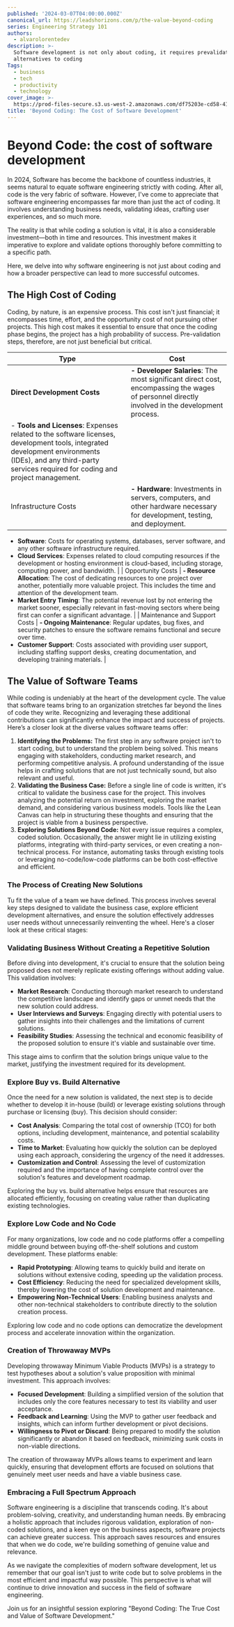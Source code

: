 ```yaml
---
published: '2024-03-07T04:00:00.000Z'
canonical_url: https://leadshorizons.com/p/the-value-beyond-coding
series: Engineering Strategy 101
authors:
  - alvarolorentedev
description: >-
  Software development is not only about coding, it requires prevalidations, and
  alternatives to coding
Tags:
  - business
  - tech
  - productivity
  - technology
cover_image: >-
  https://prod-files-secure.s3.us-west-2.amazonaws.com/df75203e-cd58-41eb-8339-d5bf4288eb0e/725a1d98-f3ef-4189-b3af-0a4da1b38797/656a9132-51a7-4fd6-a37b-a4190ff73ed5_1024x1024.webp?X-Amz-Algorithm=AWS4-HMAC-SHA256&X-Amz-Content-Sha256=UNSIGNED-PAYLOAD&X-Amz-Credential=ASIAZI2LB466QCXSIZY2%2F20250130%2Fus-west-2%2Fs3%2Faws4_request&X-Amz-Date=20250130T120437Z&X-Amz-Expires=3600&X-Amz-Security-Token=IQoJb3JpZ2luX2VjEJz%2F%2F%2F%2F%2F%2F%2F%2F%2F%2FwEaCXVzLXdlc3QtMiJHMEUCIFsL5k4Bcpc7aXICxtoXB9sNau%2B1TS6tEpiEbdCZvi%2FYAiEA2iYpa%2FWyrb1gwnS2BgM%2FxOMmBvH%2FIpfpmnPmkfEVrwcqiAQIpf%2F%2F%2F%2F%2F%2F%2F%2F%2F%2FARAAGgw2Mzc0MjMxODM4MDUiDOsFPY4ZanOSWCop%2BircA5TKsY%2B65OMbMH90AkpxzLleR4FUHj1V95nAvaMDO9cT%2FUaptpXYpE9nQU%2FPnjt9z3L2KNTS5MDyPyPdg7Xovie3PFY3NeUvgGh1fpPTDS8kWsDFSSKXogNXHFkhQWfY20v05BkY2CNJXrDZPPupTUBe3bZAEAljLM6GXYUyLpziNNQto%2BOpfhIhmz6GZf8RYsKc5rASwR%2BJkx3dJ4rjBYJdMmLkTEQrnJ6O8X3UIKFwWeJYNSDn8HSAOkyC6Pb4M5foE%2Bo1pw2GB9GEwt5qhiaXjlUAeBBMP60Z%2BT3%2B6bzs0kx4PfLEItVLimn2l7BX%2BC6TvKLF9bfV6HymtdGAW2%2FC0GctaIK7de0l2c%2F8Rg4%2FrOXbDNoWePlykKJb4zckVmYtliCsGR0YPzebZTpLqxNAcOBV77dmF1NgQMoaFKs9UrA%2B%2BXdDOkeZvzq97jpKOFSEUtKChYEO4KvAxzU%2BAYhdeR2vkD4HiVMESwkPLA4aUDqTH%2Fxy%2FhhM%2FRNZZXk9pouxNuoP%2B3YNPUnXgLkJcS9fNOGjQ%2B6%2BhyLePAq1W4vhQz%2FezsOfgviN3oXbFq1U6nUrNrRjkbI4f9PqqDK1kA%2BiFFDY8TBYxcmmdijkY1XWUiK7MrywWKjr8lpCMObE7bwGOqUBUEwLreThC1hzF%2FNr0C8t4QyLUuBGMI1T6Nw8oQE5SmecA6Vb%2B1khgewtHzw6pAf5yUNz25kThYriJZHVQWtoFToqEQWQh9Q8I3kpijdJwX3p5UlU4AFST8JH7xJIh7VDduz1TplR9u%2B0zCBH5dUDo5qFehINJNo6lEX%2Fi18KAoppVS4CIWbXbCE5ZbK95J%2FR1SP%2FzHi6iNE7otKF4d8T7pxJUONw&X-Amz-Signature=8ad912c9c31b336b7380d3ed644c3594a4120c5aa145388d7de83fdbcd405d9d&X-Amz-SignedHeaders=host&x-id=GetObject
title: 'Beyond Coding: The Cost of Software Development'
---
```


# Beyond Code: the cost of software development


In 2024, Software has become the backbone of countless industries, it seems natural to equate software engineering strictly with coding. After all, code is the very fabric of software. However, I've come to appreciate that software engineering encompasses far more than just the act of coding. It involves understanding business needs, validating ideas, crafting user experiences, and so much more. 

The reality is that while coding a solution is vital, it is also a considerable investment—both in time and resources. This investment makes it imperative to explore and validate options thoroughly before committing to a specific path. 


Here, we delve into why software engineering is not just about coding and how a broader perspective can lead to more successful outcomes.


## The High Cost of Coding


Coding, by nature, is an expensive process. This cost isn't just financial; it encompasses time, effort, and the opportunity cost of not pursuing other projects. This high cost makes it essential to ensure that once the coding phase begins, the project has a high probability of success. Pre-validation steps, therefore, are not just beneficial but critical.



| **Type**                      | **Cost**                                                                                                                                                                                                                                                                                                                                                                                                                            |
| ----------------------------- | ----------------------------------------------------------------------------------------------------------------------------------------------------------------------------------------------------------------------------------------------------------------------------------------------------------------------------------------------------------------------------------------------------------------------------------- |
| **Direct Development Costs**  | **- Developer Salaries**: The most significant direct cost, encompassing the wages of personnel directly involved in the development process.
- **Tools and Licenses**: Expenses related to the software licenses, development tools, integrated development environments (IDEs), and any third-party services required for coding and project management.                                                                          |
| Infrastructure Costs          | **- Hardware**: Investments in servers, computers, and other hardware necessary for development, testing, and deployment.
- **Software**: Costs for operating systems, databases, server software, and any other software infrastructure required.
- **Cloud Services**: Expenses related to cloud computing resources if the development or hosting environment is cloud-based, including storage, computing power, and bandwidth. |
| Opportunity Costs             | **- Resource Allocation**: The cost of dedicating resources to one project over another, potentially more valuable project. This includes the time and attention of the development team.
- **Market Entry Timing**: The potential revenue lost by not entering the market sooner, especially relevant in fast-moving sectors where being first can confer a significant advantage.                                                 |
| Maintenance and Support Costs | **- Ongoing Maintenance**: Regular updates, bug fixes, and security patches to ensure the software remains functional and secure over time.
- **Customer Support**: Costs associated with providing user support, including staffing support desks, creating documentation, and developing training materials.                                                                                                                      |


## The Value of Software Teams


While coding is undeniably at the heart of the development cycle. The value that software teams bring to an organization stretches far beyond the lines of code they write. Recognizing and leveraging these additional contributions can significantly enhance the impact and success of projects. Here’s a closer look at the diverse values software teams offer:

1. **Identifying the Problems:** The first step in any software project isn't to start coding, but to understand the problem being solved. This means engaging with stakeholders, conducting market research, and performing competitive analysis. A profound understanding of the issue helps in crafting solutions that are not just technically sound, but also relevant and useful.
2. **Validating the Business Case:** Before a single line of code is written, it's critical to validate the business case for the project. This involves analyzing the potential return on investment, exploring the market demand, and considering various business models. Tools like the Lean Canvas can help in structuring these thoughts and ensuring that the project is viable from a business perspective.
3. **Exploring Solutions Beyond Code:** Not every issue requires a complex, coded solution. Occasionally, the answer might lie in utilizing existing platforms, integrating with third-party services, or even creating a non-technical process. For instance, automating tasks through existing tools or leveraging no-code/low-code platforms can be both cost-effective and efficient.

### The Process of Creating New Solutions


Tu fit the value of a team we have defined. This process involves several key steps designed to validate the business case, explore efficient development alternatives, and ensure the solution effectively addresses user needs without unnecessarily reinventing the wheel. Here's a closer look at these critical stages:


### Validating Business Without Creating a Repetitive Solution


Before diving into development, it's crucial to ensure that the solution being proposed does not merely replicate existing offerings without adding value. This validation involves:

- **Market Research**: Conducting thorough market research to understand the competitive landscape and identify gaps or unmet needs that the new solution could address.
- **User Interviews and Surveys**: Engaging directly with potential users to gather insights into their challenges and the limitations of current solutions.
- **Feasibility Studies**: Assessing the technical and economic feasibility of the proposed solution to ensure it's viable and sustainable over time.

This stage aims to confirm that the solution brings unique value to the market, justifying the investment required for its development.


### Explore Buy vs. Build Alternative


Once the need for a new solution is validated, the next step is to decide whether to develop it in-house (build) or leverage existing solutions through purchase or licensing (buy). This decision should consider:

- **Cost Analysis**: Comparing the total cost of ownership (TCO) for both options, including development, maintenance, and potential scalability costs.
- **Time to Market**: Evaluating how quickly the solution can be deployed using each approach, considering the urgency of the need it addresses.
- **Customization and Control**: Assessing the level of customization required and the importance of having complete control over the solution's features and development roadmap.

Exploring the buy vs. build alternative helps ensure that resources are allocated efficiently, focusing on creating value rather than duplicating existing technologies.


### Explore Low Code and No Code


For many organizations, low code and no code platforms offer a compelling middle ground between buying off-the-shelf solutions and custom development. These platforms enable:

- **Rapid Prototyping**: Allowing teams to quickly build and iterate on solutions without extensive coding, speeding up the validation process.
- **Cost Efficiency**: Reducing the need for specialized development skills, thereby lowering the cost of solution development and maintenance.
- **Empowering Non-Technical Users**: Enabling business analysts and other non-technical stakeholders to contribute directly to the solution creation process.

Exploring low code and no code options can democratize the development process and accelerate innovation within the organization.


### Creation of Throwaway MVPs


Developing throwaway Minimum Viable Products (MVPs) is a strategy to test hypotheses about a solution's value proposition with minimal investment. This approach involves:

- **Focused Development**: Building a simplified version of the solution that includes only the core features necessary to test its viability and user acceptance.
- **Feedback and Learning**: Using the MVP to gather user feedback and insights, which can inform further development or pivot decisions.
- **Willingness to Pivot or Discard**: Being prepared to modify the solution significantly or abandon it based on feedback, minimizing sunk costs in non-viable directions.

The creation of throwaway MVPs allows teams to experiment and learn quickly, ensuring that development efforts are focused on solutions that genuinely meet user needs and have a viable business case.


### Embracing a Full Spectrum Approach


Software engineering is a discipline that transcends coding. It's about problem-solving, creativity, and understanding human needs. By embracing a holistic approach that includes rigorous validation, exploration of non-coded solutions, and a keen eye on the business aspects, software projects can achieve greater success. This approach saves resources and ensures that when we do code, we're building something of genuine value and relevance.


As we navigate the complexities of modern software development, let us remember that our goal isn't just to write code but to solve problems in the most efficient and impactful way possible. This perspective is what will continue to drive innovation and success in the field of software engineering.



Join us for an insightful session exploring "Beyond Coding: The True Cost and Value of Software Development." 

